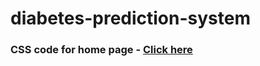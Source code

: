 # diabetes-prediction-system

### CSS code for home page - [Click here](https://github.com/morgencoder/diabetes-prediction-system/blob/main/homePageCss)
